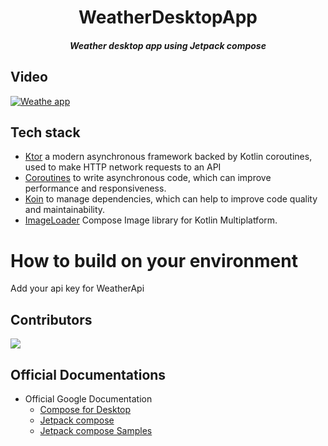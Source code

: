 <h1 align="center"> WeatherDesktopApp</h1>
<h5 align="center"> Weather desktop app using Jetpack compose</h5>

## Video
 [![Weathe app](http://img.youtube.com/vi/gT2Sx0LAYGc/hqdefault.jpg)](https://youtu.be/gT2Sx0LAYGc?autoplay=1) 

## Tech stack
- [Ktor](https://ktor.io/docs/getting-started-ktor-client.html) a modern asynchronous framework backed by Kotlin coroutines, used to make HTTP network requests to an API  
- [Coroutines](https://developer.android.com/kotlin/coroutines) to write asynchronous code, which can improve performance and responsiveness.
- [Koin](https://insert-koin.io/docs/reference/koin-ktor/ktor/) to manage dependencies, which can help to improve code quality and maintainability.
- [ImageLoader](https://github.com/qdsfdhvh/compose-imageloader) Compose Image library for Kotlin Multiplatform.


# How to build on your environment
Add your api key for WeatherApi


## Contributors
<a href="https://github.com/NadaFeteiha/WeatherDesktopApp/graphs/contributors">
  <img src="https://contrib.rocks/image?repo=NadaFeteiha/WeatherDesktopApp" />
</a>



## Official Documentations

- Official Google Documentation
    - [Compose for Desktop](https://www.jetbrains.com/lp/compose/)
    - [Jetpack compose](https://developer.android.com/jetpack/compose)
    - [Jetpack compose Samples](https://github.com/android/compose-samples)
